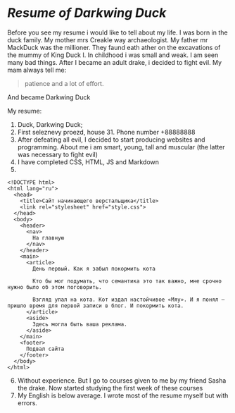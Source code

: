 # *Resume of Darkwing Duck*

Before you see my resume i would like to tell about my life. I was born in the duck family. My mother mrs Creakle way archaeologist. My father mr MackDuck was the millioner.  They faund eath ather on the excavations of the mummy of King Duck I.  In  childhood i was small and weak. I am seen many bad things. After I became an adult   drake, i decided to fight    evil. 
My mam always tell me:
> patience and a lot of effort.

And became Darkwing Duck

My resume:
1. Duck, Darkwing Duck;
2. First seleznevy proezd, house 31.
Phone number +88888888
3. After defeating all evil, I decided to start producing websites and programming. About me i am smart, young, tall and muscular (the latter was necessary to fight evil)
4. I have completed CSS, HTML, JS and Markdown 
5. 
```
<!DOCTYPE html>
<html lang="ru">
  <head>
    <title>Сайт начинающего верстальщика</title>
    <link rel="stylesheet" href="style.css">
  </head>
  <body>
    <header>
      <nav>
        На главную
      </nav>
    </header>
    <main>
      <article>
        День первый. Как я забыл покормить кота

        Кто бы мог подумать, что семантика это так важно, мне срочно нужно было об этом поговорить.

        Взгляд упал на кота. Кот издал настойчивое «Мяу». И я понял — пришло время для первой записи в блог. И покормить кота.
      </article>
      <aside>
        Здесь могла быть ваша реклама.
      </aside>
    </main>
    <footer>
      Подвал сайта
    </footer>
  </body>
</html>
```
6. Without experience. But I go to courses given to me by my friend Sasha the drake. Now started studying the first week of these courses
7. My English is below average. I wrote most of the resume myself but with errors.